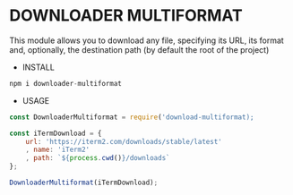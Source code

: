 # DOWNLOADER MULTIFORMAT


This module allows you to download any file, specifying its URL, its format and, optionally, the destination path (by default the root of the project)

* INSTALL
```js
npm i downloader-multiformat
```
* USAGE

```js
const DownloaderMultiformat = require('download-multiformat);
```
```js
const iTermDownload = {
    url: 'https://iterm2.com/downloads/stable/latest'
    , name: 'iTerm2'
    , path: `${process.cwd()}/downloads`
};

DownloaderMultiformat(iTermDownload);

```
